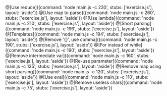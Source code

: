 @[Use reduce]({command: 'node main.js -c 230', stubs: ['exercise.js'], layout: 'aside'})
@[Use map to parse]({command: 'node main.js -c 260', stubs: ['exercise.js'], layout: 'aside'})
@[Use lambda]({command: 'node main.js -c 210', stubs: ['exercise.js'], layout: 'aside'})
@[Short parsing]({command: 'node main.js -c 196', stubs: ['exercise.js'], layout: 'aside'})
@[Templates]({command: 'node main.js -c 194', stubs: ['exercise.js'], layout: 'aside'})
@[Remove '{}', use comma]({command: 'node main.js -c 190', stubs: ['exercise.js'], layout: 'aside'})
@[For instead of while]({command: 'node main.js -c 190', stubs: ['exercise.js'], layout: 'aside'})
@[Remove intermediate var]({command: 'node main.js -c 160', stubs: ['exercise.js'], layout: 'aside'})
@[Re-use parameter]({command: 'node main.js -c 135', stubs: ['exercise.js'], layout: 'aside'})
@[Remove map using short parsing]({command: 'node main.js -c 120', stubs: ['exercise.js'], layout: 'aside'})
@[Use eval]({command: 'node main.js -c 110', stubs: ['exercise.js'], layout: 'aside'})
@[Remove useless chars]({command: 'node main.js -c 75', stubs: ['exercise.js'], layout: 'aside'})
